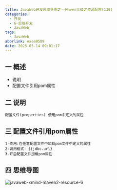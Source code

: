 ```yaml
---
title: JavaWeb开发思维导图之——Maven高级之资源配置(130)
categories:
  - 开发
  - G-后端开发
  - JavaWeb
tags:
  - JavaWeb
abbrlink: eaea9589
date: 2025-05-14 09:01:17
---
```

## 一 概述

* 说明
* 配置文件引用pom属性

<!--more-->

## 二 说明

```
配置文件(properties) 使用pom中定义的属性
```

## 三 配置文件引用pom属性

```
1-作用:在任意配置文件中加载pom文件中定义的属性
2-调用格式: ${jdbc.url}
3-开启配置文件加载pom属性
```

## 四 思维导图

![javaweb-xmind-maven2-resource-6][1]



[1]:https://cdn.jsdelivr.net/gh/PGzxc/CDN/blog-java/javaweb-xmind-maven2-resource-6.png